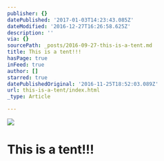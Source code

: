 ```yaml
---
publisher: {}
datePublished: '2017-01-03T14:23:43.085Z'
dateModified: '2016-12-27T16:26:58.625Z'
description: ''
via: {}
sourcePath: _posts/2016-09-27-this-is-a-tent.md
title: This is a tent!!!
hasPage: true
inFeed: true
author: []
starred: true
datePublishedOriginal: '2016-11-25T18:52:03.089Z'
url: this-is-a-tent/index.html
_type: Article

---
```

![](https://the-grid-user-content.s3-us-west-2.amazonaws.com/e4f9197a-880f-42d9-8fc7-a01fd7520ca6.jpg)

# This is a tent!!!